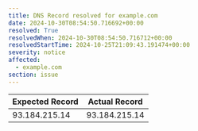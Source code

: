 ```yaml
---
title: DNS Record resolved for example.com
date: 2024-10-30T08:54:50.716692+00:00
resolved: True
resolvedWhen: 2024-10-30T08:54:50.716712+00:00
resolvedStartTime: 2024-10-25T21:09:43.191474+00:00
severity: notice
affected:
  - example.com
section: issue
---
```


| Expected Record  | Actual Record  |
|------------------|----------------|
| 93.184.215.14 | 93.184.215.14 |
